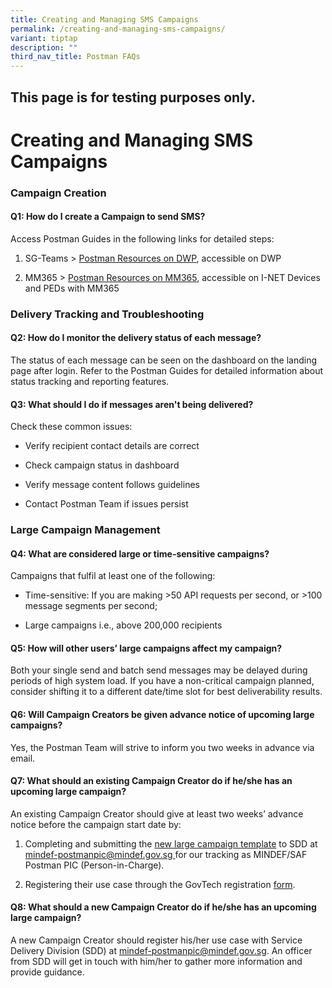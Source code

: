 ```yaml
---
title: Creating and Managing SMS Campaigns
permalink: /creating-and-managing-sms-campaigns/
variant: tiptap
description: ""
third_nav_title: Postman FAQs
---
```

<h2>This page is for testing purposes only.</h2>
<h1><strong>Creating and Managing SMS Campaigns</strong></h1>
<h3><strong>Campaign Creation</strong></h3>
<h4>Q1: How do I create a Campaign to send SMS?</h4>
<p>Access Postman Guides in the following links for detailed steps:</p>
<ol data-tight="true" class="tight">
<li>
<p>SG-Teams &gt; <a href="https://gccprod.sharepoint.com/sites/MINDEF-Postman-MST/Shared%20Documents/Forms/AllItems.aspx?csf=1&amp;web=1&amp;e=H4YJfo&amp;CID=d8b8443e%2D22a2%2D4f34%2D993b%2D97cf5ce9b3eb&amp;FolderCTID=0x012000F75EE8D27EC07D4FB6C440D9133434C9&amp;id=%2Fsites%2FMINDEF%2DPostman%2DMST%2FShared%20Documents%2FGeneral" rel="noopener nofollow" target="_blank">Postman Resources on DWP</a>,
accessible on DWP</p>
</li>
<li>
<p>MM365 &gt; <a href="https://defencesg.sharepoint.com/:f:/r/teams/PostmanonMM365/Shared%20Documents/General?csf=1&amp;web=1&amp;e=V9Y6UN" rel="noopener nofollow" target="_blank">Postman Resources on MM365</a>,
accessible on I-NET Devices and PEDs with MM365</p>
</li>
</ol>
<h3><strong>Delivery Tracking and Troubleshooting</strong></h3>
<h4>Q2: How do I monitor the delivery status of each message?</h4>
<p>The status of each message can be seen on the dashboard on the landing
page after login. Refer to the Postman Guides for detailed information
about status tracking and reporting features.</p>
<h4>Q3: What should I do if messages aren't being delivered?</h4>
<p>Check these common issues:</p>
<ul data-tight="true" class="tight">
<li>
<p>Verify recipient contact details are correct</p>
</li>
<li>
<p>Check campaign status in dashboard</p>
</li>
<li>
<p>Verify message content follows guidelines</p>
</li>
<li>
<p>Contact Postman Team if issues persist</p>
</li>
</ul>
<h3><strong>Large Campaign Management</strong></h3>
<h4>Q4: What are considered large or time-sensitive campaigns?</h4>
<p>Campaigns that fulfil at least one of the following:</p>
<ul data-tight="true" class="tight">
<li>
<p>Time-sensitive: If you are making &gt;50 API requests per second, or &gt;100
message segments per second;</p>
</li>
<li>
<p>Large campaigns i.e., above 200,000 recipients</p>
</li>
</ul>
<h4>Q5: How will other users’ large campaigns affect my campaign?</h4>
<p>Both your single send and batch send messages may be delayed during periods
of high system load. If you have a non-critical campaign planned, consider
shifting it to a different date/time slot for best deliverability results.</p>
<h4>Q6: Will Campaign Creators be given advance notice of upcoming large campaigns?</h4>
<p>Yes, the Postman Team will strive to inform you two weeks in advance via
email.</p>
<h4>Q7: What should an existing Campaign Creator do if he/she has an upcoming large campaign?</h4>
<p>An existing Campaign Creator should give at least two weeks’ advance notice
before the campaign start date by:</p>
<ol data-tight="true" class="tight">
<li>
<p>Completing and submitting the <a href="https://gccprod.sharepoint.com/:x:/r/sites/MINDEF-Postman-MST/_layouts/15/Doc.aspx?sourcedoc=%7B3936B4A7-3F3E-451E-9FC3-B87A2D28030F%7D&amp;file=Large_Time%20Sensitive%20Campaigns%20blank%20template%20v0.1.xlsx" rel="noopener nofollow" target="_blank">new large campaign template</a> to
SDD at <a href="mailto:mindef-postmanpic@mindef.gov.sg" rel="noopener noreferrer nofollow" target="_blank">mindef-postmanpic@mindef.gov.sg </a>for
our tracking as MINDEF/SAF Postman PIC (Person-in-Charge).</p>
</li>
<li>
<p>Registering their use case through the GovTech registration <a href="https://form.gov.sg/67a17d1adcc3e09f3a56003a" rel="noopener nofollow" target="_blank">form</a>.</p>
</li>
</ol>
<h4>Q8: What should a new Campaign Creator do if he/she has an upcoming large campaign?</h4>
<p>A new Campaign Creator should register his/her use case with Service Delivery
Division (SDD) at <a href="mailto:mindef-postmanpic@mindef.gov.sg" rel="noopener noreferrer nofollow" target="_blank">mindef-postmanpic@mindef.gov.sg</a>.
An officer from SDD will get in touch with him/her to gather more information
and provide guidance.</p>